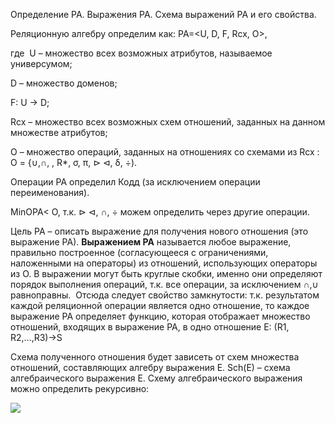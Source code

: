 Определение РА. Выражения РА. Схема выражений РА и его свойства.

Реляционную алгебру определим как: РА=<U, D, F, Rсх, O>,

где  U – множество всех возможных атрибутов, называемое универсумом;        

D – множество доменов;        

F: U → D;        

Rсх – множество всех возможных схем отношений, заданных на данном множестве атрибутов;        

О – множество операций, заданных на отношениях со схемами из Rсх : О = {∪,∩, \, R*, σ, π, ⊳ ⊲, δ, ÷).

Операции РА определил Кодд (за исключением операции переименования).

MinOРА< O, т.к. ⊳ ⊲, ∩, ÷ можем определить через другие операции. 

Цель РА – описать выражение для получения нового отношения (это выражение РА). **Выражением РА** называется любое выражение, правильно построенное (согласующееся с ограничениями, наложенными на операторы) из отношений, использующих операторы из О. В выражении могут быть круглые скобки, именно они определяют порядок выполнения операций, т.к. все операции, за исключением ∩,∪ равноправны.  Отсюда следует свойство замкнутости: т.к. результатом каждой реляционной операции является одно отношение, то каждое выражение РА определяет функцию, которая отображает множество отношений, входящих в выражение РА, в одно отношение E: (R1, R2,…,R3)→S

Схема полученного отношения будет зависеть от схем множества отношений, составляющих алгебру выражения E. Sch(E) – схема алгебраического выражения E. Схему алгебраического выражения можно определить рекурсивно:

![](file:///C:/Users/BADF~1/AppData/Local/Temp/msohtmlclip1/01/clip_image002.jpg)


